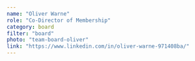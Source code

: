 ```yaml
---
name: "Oliver Warne"
role: "Co-Director of Membership"
category: board
filter: "board"
photo: "team-board-oliver"
link: "https://www.linkedin.com/in/oliver-warne-971408ba/"
---
```

